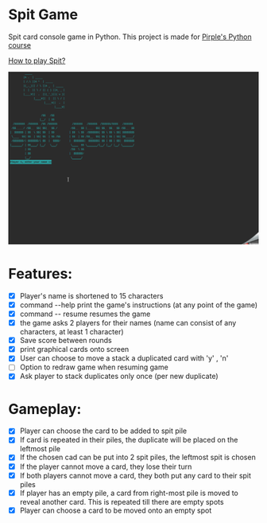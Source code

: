 # Spit Game
Spit card console game in Python. This project is made for [Pirple's Python course](https://www.pirple.com/courses/python-is-easy)

[How to play Spit?](https://www.youtube.com/watch?v=yv7k6XYzgSo&t=32s)

![](https://github.com/marta-krzyk-dev/SpitGame/blob/master/Gameplay_GIF.gif?raw=true)

# Features:
- [x] Player's name is shortened to 15 characters
- [x] command --help print the game's instructions (at any point of the game)
- [x] command -- resume resumes the game
- [x] the game asks 2 players for their names (name can consist of any characters, at least 1 character)
- [x] Save score between rounds
- [x] print graphical cards onto screen
- [x] User can choose to move a stack a duplicated card with 'y' , 'n'
- [ ] Option to redraw game when resuming game
- [x] Ask player to stack duplicates only once (per new duplicate)

# Gameplay:
- [x] Player can choose the card to be added to spit pile
- [x] If card is repeated in their piles, the duplicate will be placed on the leftmost pile
- [x] If the chosen cad can be put into 2 spit piles, the leftmost spit is chosen
- [x] If the player cannot move a card, they lose their turn
- [x] If both players cannot move a card, they both put any card to their spit piles
- [x] If player has an empty pile, a card from right-most pile is moved to reveal another card. This is repeated till there are empty spots
- [x] Player can choose a card to be moved onto an empty spot
